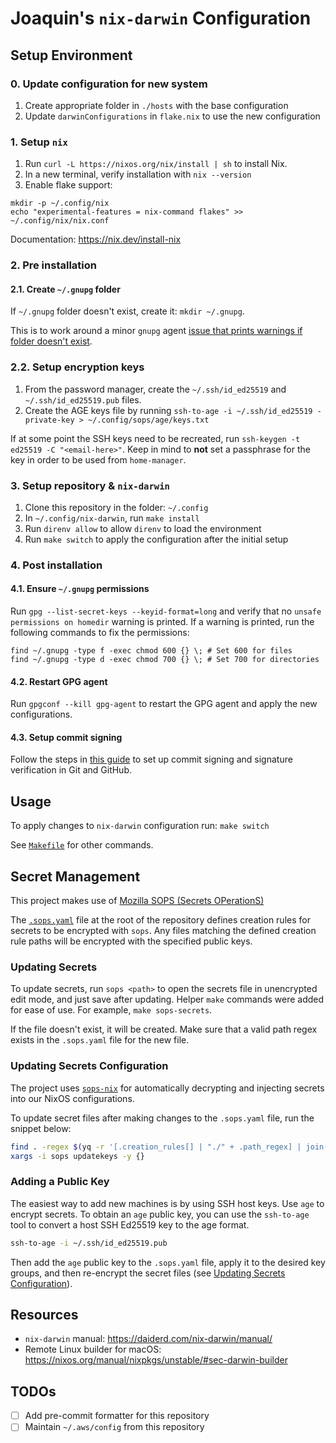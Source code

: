 # Joaquin's `nix-darwin` Configuration

## Setup Environment

### 0. Update configuration for new system

1. Create appropriate folder in `./hosts` with the base configuration
2. Update `darwinConfigurations` in `flake.nix` to use the new configuration

### 1. Setup `nix`

1. Run `curl -L https://nixos.org/nix/install | sh` to install Nix.
2. In a new terminal, verify installation with `nix --version`
3. Enable flake support:
```shell
mkdir -p ~/.config/nix
echo "experimental-features = nix-command flakes" >> ~/.config/nix/nix.conf
```

Documentation: https://nix.dev/install-nix

### 2. Pre installation

#### 2.1. Create `~/.gnupg` folder

If `~/.gnupg` folder doesn't exist, create it: `mkdir ~/.gnupg`.

This is to work around  a minor `gnupg` agent [issue that prints warnings if folder doesn't exist](https://github.com/NixOS/nixpkgs/issues/29331#issuecomment-685282396).

### 2.2. Setup encryption keys

1. From the password manager, create the `~/.ssh/id_ed25519` and `~/.ssh/id_ed25519.pub` files.
2. Create the AGE keys file by running `ssh-to-age -i ~/.ssh/id_ed25519 -private-key > ~/.config/sops/age/keys.txt`

If at some point the SSH keys need to be recreated, run `ssh-keygen -t ed25519 -C "<email-here>"`.
Keep in mind to **not** set a passphrase for the key in order to be used from `home-manager`.

### 3. Setup repository & `nix-darwin`

1. Clone this repository in the folder: `~/.config`
2. In `~/.config/nix-darwin`, run `make install`
3. Run `direnv allow` to allow `direnv` to load the environment
4. Run `make switch` to apply the configuration after the initial setup

### 4. Post installation

#### 4.1. Ensure `~/.gnupg` permissions

Run `gpg --list-secret-keys --keyid-format=long` and verify that no `unsafe permissions on homedir`
warning is printed. If a warning is printed, run the following commands to fix the permissions:

```shell
find ~/.gnupg -type f -exec chmod 600 {} \; # Set 600 for files
find ~/.gnupg -type d -exec chmod 700 {} \; # Set 700 for directories
``` 

#### 4.2. Restart GPG agent

Run `gpgconf --kill gpg-agent` to restart the GPG agent and apply the new configurations.

#### 4.3. Setup commit signing

Follow the steps in [this guide](https://docs.github.com/en/authentication/managing-commit-signature-verification/about-commit-signature-verification)
to set up commit signing and signature verification in Git and GitHub.

## Usage

To apply changes to `nix-darwin` configuration run: `make switch`

See [`Makefile`](./Makefile) for other commands.

## Secret Management

This project makes use of [Mozilla SOPS (Secrets OPerationS)](https://github.com/mozilla/sops)

The [`.sops.yaml`](./.sops.yaml) file at the root of the repository defines creation rules for
secrets to be encrypted with `sops`. Any files matching the defined creation rule paths will be
encrypted with the specified public keys.

### Updating Secrets

To update secrets, run `sops <path>` to open the secrets file in unencrypted edit mode,
and just save after updating. Helper `make` commands were added for ease of use. For example,
`make sops-secrets`.

If the file doesn't exist, it will be created. Make sure that a valid path regex exists in the
`.sops.yaml` file for the new file.

### Updating Secrets Configuration

The project uses [`sops-nix`](https://github.com/Mic92/sops-nix) for automatically decrypting
and injecting secrets into our NixOS configurations.

To update secret files after making changes to the `.sops.yaml` file, run the snippet below:

```bash
find . -regex $(yq -r '[.creation_rules[] | "./" + .path_regex] | join("\\|")' "$(pwd)/.sops.yaml") | \
xargs -i sops updatekeys -y {}
```

### Adding a Public Key

The easiest way to add new machines is by using SSH host keys. Use `age` to encrypt secrets.
To obtain an `age` public key, you can use the `ssh-to-age` tool to convert a host SSH Ed25519
key to the age format.

```bash
ssh-to-age -i ~/.ssh/id_ed25519.pub
```

Then add the `age` public key to the `.sops.yaml` file, apply it to the desired key groups,
and then re-encrypt the secret files (see [Updating Secrets Configuration](#updating-secrets-configuration)).

## Resources

- `nix-darwin` manual: https://daiderd.com/nix-darwin/manual/
- Remote Linux builder for macOS: https://nixos.org/manual/nixpkgs/unstable/#sec-darwin-builder

## TODOs

- [ ] Add pre-commit formatter for this repository
- [ ] Maintain `~/.aws/config` from this repository
